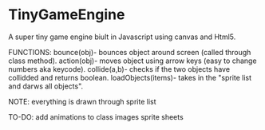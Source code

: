 
# TinyGameEngine
A super tiny game engine biult in Javascript using canvas and Html5. 

FUNCTIONS:
bounce(obj)- bounces object around screen (called through class method).
action(obj)- moves object using arrow keys (easy to change numbers aka keycode).
collide(a,b)- checks if the two objects have collidded and returns boolean.
loadObjects(items)- takes in the "sprite list and darws all objects". 

NOTE:
everything is drawn through sprite list

TO-DO:
 add animations to class images sprite sheets
